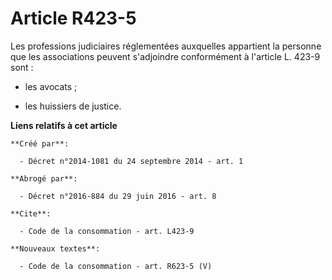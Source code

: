 # Article R423-5

Les professions judiciaires réglementées auxquelles appartient la personne que les associations peuvent s'adjoindre
conformément à l'article L. 423-9 sont :

- les avocats ;

- les huissiers de justice.

**Liens relatifs à cet article**

	**Créé par**:

	  - Décret n°2014-1081 du 24 septembre 2014 - art. 1

	**Abrogé par**:

	  - Décret n°2016-884 du 29 juin 2016 - art. 8

	**Cite**:

	  - Code de la consommation - art. L423-9

	**Nouveaux textes**:

	  - Code de la consommation - art. R623-5 (V)
